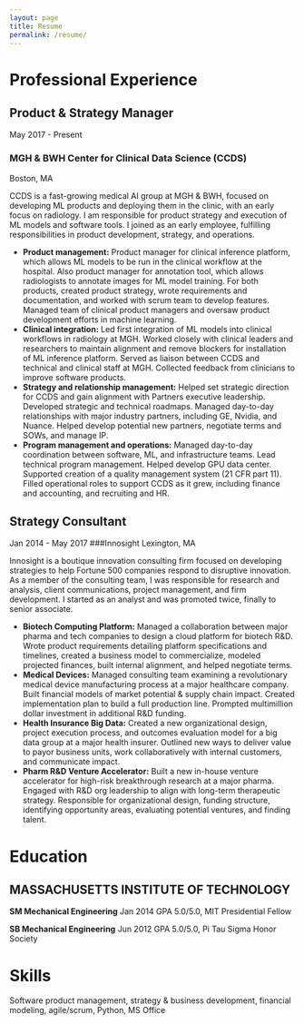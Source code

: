 ```yaml
---
layout: page
title: Resume
permalink: /resume/
---
```


# Professional Experience

## Product & Strategy Manager
May 2017 - Present
### MGH & BWH Center for Clinical Data Science (CCDS)
Boston, MA

CCDS is a fast-growing medical AI group at MGH & BWH, focused on developing ML products and deploying them in the clinic, with an early focus on radiology. I am responsible for product strategy and execution of ML models and software tools. I joined as an early employee, fulfilling responsibilities in product development, strategy, and operations.
* **Product management:** Product manager for clinical inference platform, which allows ML models to be run in the clinical workflow at the hospital. Also product manager for annotation tool, which allows radiologists to annotate images for ML model training. For both products, created product strategy, wrote requirements and documentation, and worked with scrum team to develop features. Managed team of clinical product managers and oversaw product development efforts in machine learning.
* **Clinical integration:** Led first integration of ML models into clinical workflows in radiology at MGH. Worked closely with clinical leaders and researchers to maintain alignment and remove blockers for installation of ML inference platform. Served as liaison between CCDS and technical and clinical staff at MGH. Collected feedback from clinicians to improve software products.
* **Strategy and relationship management:** Helped set strategic direction for CCDS and gain alignment with Partners executive leadership. Developed strategic and technical roadmaps. Managed day-to-day relationships with major industry partners, including GE, Nvidia, and Nuance. Helped develop potential new partners, negotiate terms and SOWs, and manage IP.
* **Program management and operations:** Managed day-to-day coordination between software, ML, and infrastructure teams. Lead technical program management. Helped develop GPU data center. Supported creation of a quality management system (21 CFR part 11). Filled operational roles to support CCDS as it grew, including finance and accounting, and recruiting and HR.

## Strategy Consultant
Jan 2014 - May 2017
###Innosight
Lexington, MA

Innosight is a boutique innovation consulting firm focused on developing strategies to help Fortune 500 companies respond to disruptive innovation. As a member of the consulting team, I was responsible for research and analysis, client communications, project management, and firm development. I started as an analyst and was promoted twice, finally to senior associate.

* **Biotech Computing Platform:** Managed a collaboration between major pharma and tech companies to design a cloud platform for biotech R&D. Wrote product requirements detailing platform specifications and timelines, created a business model to commercialize, modeled projected finances, built internal alignment, and helped negotiate terms. 
* **Medical Devices:** Managed consulting team examining a revolutionary medical device manufacturing process at a major healthcare company. Built financial models of market potential & supply chain impact. Created implementation plan to build a full production line. Prompted multimillion dollar investment in additional R&D funding.
* **Health Insurance Big Data:** Created a new organizational design, project execution process, and outcomes evaluation model for a big data group at a major health insurer. Outlined new ways to deliver value to payor business units, work collaboratively with internal customers, and communicate impact.
* **Pharm R&D Venture Accelerator:** Built a new in-house venture accelerator for high-risk breakthrough research at a major pharma. Engaged with R&D org leadership to align with long-term therapeutic strategy. Responsible for organizational design, funding structure, identifying opportunity areas, evaluating potential ventures, and finding talent. 

# Education
## MASSACHUSETTS INSTITUTE OF TECHNOLOGY
**SM Mechanical Engineering**
Jan 2014
GPA 5.0/5.0, MIT Presidential Fellow

**SB Mechanical Engineering**
Jun 2012
GPA 5.0/5.0, Pi Tau Sigma Honor Society

# Skills
Software product management, strategy & business development, financial modeling, agile/scrum, Python, MS Office